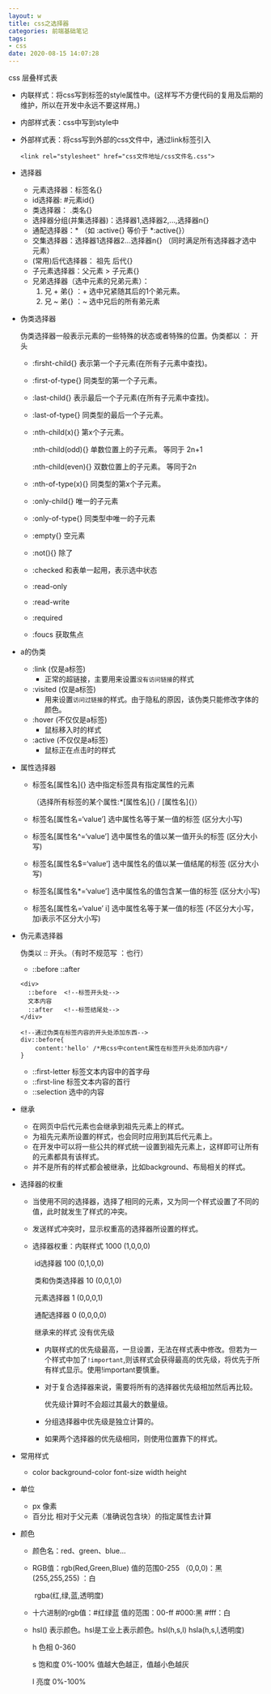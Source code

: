 ```yaml
---
layout: w
title: css之选择器
categories: 前端基础笔记
tags:
- css
date: 2020-08-15 14:07:28
---
```


css 层叠样式表

- 内联样式：将css写到标签的style属性中。(这样写不方便代码的复用及后期的维护，所以在开发中永远不要这样用。)

- 内部样式表：css中写到style中

- 外部样式表：将css写到外部的css文件中，通过link标签引入

  `<link rel="stylesheet" href="css文件地址/css文件名.css">`

  <!--more-->

- 选择器

  - 元素选择器：标签名{}
  - id选择器:   #元素id{}
  - 类选择器： .类名{}
  - 选择器分组(并集选择器)：选择器1,选择器2,...,选择器n{}
  - 通配选择器：*  （如 :active{}  等价于  *:active{}）
  - 交集选择器：选择器1选择器2...选择器n{}  （同时满足所有选择器才选中元素）
  - (常用)后代选择器： 祖先 后代{}
  - 子元素选择器：父元素 > 子元素{}
  - 兄弟选择器（选中元素的兄弟元素）：
    1. 兄 + 弟{} ：+ 选中兄紧随其后的1个弟元素。
    2. 兄 ~ 弟{} ：~  选中兄后的所有弟元素

- 伪类选择器

  伪类选择器一般表示元素的一些特殊的状态或者特殊的位置。伪类都以   ： 开头

  - :firsht-child{}  表示第一个子元素(在所有子元素中查找)。

  - :first-of-type{}  同类型的第一个子元素。

  - :last-child{}  表示最后一个子元素(在所有子元素中查找)。

  - :last-of-type{}  同类型的最后一个子元素。

  - :nth-child(x){}  第x个子元素。

    :nth-child(odd){} 单数位置上的子元素。  等同于 2n+1

    :nth-child(even){} 双数位置上的子元素。 等同于2n

  - :nth-of-type(x){}  同类型的第x个子元素。

  - :only-child{} 唯一的子元素

  - :only-of-type{} 同类型中唯一的子元素

  - :empty{} 空元素

  - :not(){} 除了

  - :checked 和表单一起用，表示选中状态

  - :read-only

  - :read-write

  - :required

  - :foucs  获取焦点

- a的伪类

  - :link   (仅是a标签)
    - 正常的超链接，主要用来设置`没有访问链接`的样式
  - :visited   (仅是a标签)
    - 用来设置`访问过链接`的样式。由于隐私的原因，该伪类只能修改字体的颜色。
  - :hover  (不仅仅是a标签)
    - 鼠标移入时的样式
  - :active   (不仅仅是a标签)
    - 鼠标正在点击时的样式

- 属性选择器

  - 标签名[属性名]{}   选中指定标签具有指定属性的元素

    （选择所有标签的某个属性:*[属性名]{} / [属性名]{}）

  - 标签名[属性名=‘value’]  选中属性名等于某一值的标签 (区分大小写)

  - 标签名[属性名^=‘value’]   选中属性名的值以某一值开头的标签 (区分大小写)

  - 标签名[属性名$=‘value’]   选中属性名的值以某一值结尾的标签 (区分大小写)

  - 标签名[属性名*=‘value’]   选中属性名的值包含某一值的标签 (区分大小写)

  - 标签名[属性名=‘value’ i]  选中属性名等于某一值的标签 (不区分大小写，加i表示不区分大小写)

- 伪元素选择器

  伪类以  ::  开头。（有时不规范写 ：也行）

  - ::before   ::after

  ```
  <div>
  	::before  <!--标签开头处-->
  	文本内容
  	::after   <!--标签结尾处-->
  </div>
  ```

  ```
  <!--通过伪类在标签内容的开头处添加东西-->
  div::before{
      content:'hello' /*用css中content属性在标签开头处添加内容*/
  }
  ```

  - ::first-letter   标签文本内容中的首字母
  - ::first-line   标签文本内容的首行
  - ::selection   选中的内容

- 继承

  - 在网页中后代元素也会继承到祖先元素上的样式。
  - 为祖先元素所设置的样式，也会同时应用到其后代元素上。
  - 在开发中可以将一些公共的样式统一设置到祖先元素上，这样即可让所有的元素都具有该样式。
  - 并不是所有的样式都会被继承，比如background、布局相关的样式。

- 选择器的权重

  - 当使用不同的选择器，选择了相同的元素，又为同一个样式设置了不同的值，此时就发生了样式的冲突。

  - 发送样式冲突时，显示权重高的选择器所设置的样式。

  - 选择器权重：内联样式  1000 (1,0,0,0)

    ​			id选择器   100 (0,1,0,0)

    ​			类和伪类选择器   10 (0,0,1,0)

    ​			元素选择器  1 (0,0,0,1)

    ​			通配选择器 0 (0,0,0,0)

    ​			继承来的样式   没有优先级

    - 内联样式的优先级最高，一旦设置，无法在样式表中修改。但若为一个样式中加了`!important`,则该样式会获得最高的优先级，将优先于所有样式显示。使用!important要慎重。

    - 对于复合选择器来说，需要将所有的选择器优先级相加然后再比较。

      优先级计算时不会超过其最大的数量级。

    - 分组选择器中优先级是独立计算的。

    - 如果两个选择器的优先级相同，则使用位置靠下的样式。

- 常用样式

  - color  background-color   font-size   width   height

- 单位

  - px 像素
  - 百分比  相对于父元素（准确说包含块）的指定属性去计算

- 颜色

  - 颜色名：red、green、blue...

  - RGB值：rgb(Red,Green,Blue)   值的范围0-255   （0,0,0)：黑   (255,255,255) ：白

    ​		rgba(红,绿,蓝,透明度)

  - 十六进制的rgb值：#红绿蓝     值的范围：00-ff      #000:黑    #fff：白

  - hsl() 表示颜色。hsl是工业上表示颜色。hsl(h,s,l)     hsla(h,s,l,透明度)

    h  色相  0-360 

    s  饱和度  0%-100%  值越大色越正，值越小色越灰

    l   亮度   0%-100%    

  

  



